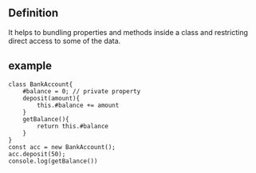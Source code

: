 ## Definition
It helps to bundling properties and methods inside a class and restricting direct access to some of the data.

## example
```
class BankAccount{
    #balance = 0; // private property
    deposit(amount){
        this.#balance += amount
    }
    getBalance(){
        return this.#balance
    }
}
const acc = new BankAccount();
acc.deposit(50);
console.log(getBalance())
```